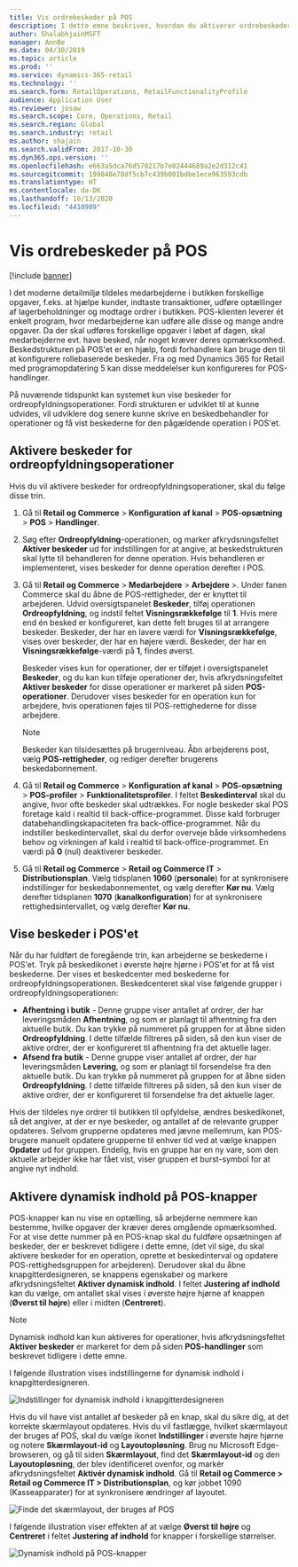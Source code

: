 ```yaml
---
title: Vis ordrebeskeder på POS
description: I dette emne beskrives, hvordan du aktiverer ordrebeskeder på salgsstedet (POS) og i beskedstrukturen.
author: ShalabhjainMSFT
manager: AnnBe
ms.date: 04/30/2019
ms.topic: article
ms.prod: ''
ms.service: dynamics-365-retail
ms.technology: ''
ms.search.form: RetailOperations, RetailFunctionalityProfile
audience: Application User
ms.reviewer: josaw
ms.search.scope: Core, Operations, Retail
ms.search.region: Global
ms.search.industry: retail
ms.author: shajain
ms.search.validFrom: 2017-10-30
ms.dyn365.ops.version: ''
ms.openlocfilehash: e663a5dca76d570217b7e02444689a2e2d312c41
ms.sourcegitcommit: 199848e78df5cb7c439b001bdbe1ece963593cdb
ms.translationtype: HT
ms.contentlocale: da-DK
ms.lasthandoff: 10/13/2020
ms.locfileid: "4410989"
---
```

# <a name="show-order-notifications-in-the-point-of-sale-pos"></a>Vis ordrebeskeder på POS

[!include [banner](includes/banner.md)]

I det moderne detailmiljø tildeles medarbejderne i butikken forskellige opgaver, f.eks. at hjælpe kunder, indtaste transaktioner, udføre optællinger af lagerbeholdninger og modtage ordrer i butikken. POS-klienten leverer ét enkelt program, hvor medarbejderne kan udføre alle disse og mange andre opgaver. Da der skal udføres forskellige opgaver i løbet af dagen, skal medarbejderne evt. have besked, når noget kræver deres opmærksomhed. Beskedstrukturen på POS'et er en hjælp, fordi forhandlere kan bruge den til at konfigurere rollebaserede beskeder. Fra og med Dynamics 365 for Retail med programopdatering 5 kan disse meddelelser kun konfigureres for POS-handlinger.


På nuværende tidspunkt kan systemet kun vise beskeder for ordreopfyldningsoperationer. Fordi strukturen er udviklet til at kunne udvides, vil udviklere dog senere kunne skrive en beskedbehandler for operationer og få vist beskederne for den pågældende operation i POS'et.

## <a name="enable-notifications-for-order-fulfillment-operations"></a>Aktivere beskeder for ordreopfyldningsoperationer

Hvis du vil aktivere beskeder for ordreopfyldningsoperationer, skal du følge disse trin.

1. Gå til **Retail og Commerce** &gt; **Konfiguration af kanal** &gt; **POS-opsætning** &gt; **POS** &gt; **Handlinger**.
2. Søg efter **Ordreopfyldning**-operationen, og marker afkrydsningsfeltet **Aktiver beskeder** ud for indstillingen for at angive, at beskedstrukturen skal lytte til behandleren for denne operation. Hvis behandleren er implementeret, vises beskeder for denne operation derefter i POS.
3. Gå til **Retail og Commerce** &gt; **Medarbejdere** &gt; **Arbejdere** &gt;. Under fanen Commerce skal du åbne de POS-rettigheder, der er knyttet til arbejderen. Udvid oversigtspanelet **Beskeder**, tilføj operationen **Ordreopfyldning**, og indstil feltet **Visningsrækkefølge** til **1**. Hvis mere end én besked er konfigureret, kan dette felt bruges til at arrangere beskeder. Beskeder, der har en lavere værdi for **Visningsrækkefølge**, vises over beskeder, der har en højere værdi. Beskeder, der har en **Visningsrækkefølge**-værdi på **1**, findes øverst.

    Beskeder vises kun for operationer, der er tilføjet i oversigtspanelet **Beskeder**, og du kan kun tilføje operationer der, hvis afkrydsningsfeltet **Aktiver beskeder** for disse operationer er markeret på siden **POS-operationer**. Derudover vises beskeder for en operation kun for arbejdere, hvis operationen føjes til POS-rettighederne for disse arbejdere.

    > [!NOTE]
    > Beskeder kan tilsidesættes på brugerniveau. Åbn arbejderens post, vælg **POS-rettigheder**, og rediger derefter brugerens beskedabonnement.

4. Gå til **Retail og Commerce** &gt; **Konfiguration af kanal** &gt; **POS-opsætning** &gt; **POS-profiler** &gt; **Funktionalitetsprofiler**. I feltet **Beskedinterval** skal du angive, hvor ofte beskeder skal udtrækkes. For nogle beskeder skal POS foretage kald i realtid til back-office-programmet. Disse kald forbruger databehandlingskapaciteten fra back-office-programmet. Når du indstiller beskedintervallet, skal du derfor overveje både virksomhedens behov og virkningen af kald i realtid til back-office-programmet. En værdi på **0** (nul) deaktiverer beskeder.
5. Gå til **Retail og Commerce** &gt; **Retail og Commerce IT** &gt; **Distributionsplan**. Vælg tidsplanen **1060** (**personale**) for at synkronisere indstillinger for beskedabonnementet, og vælg derefter **Kør nu**. Vælg derefter tidsplanen **1070** (**kanalkonfiguration**) for at synkronisere rettighedsintervallet, og vælg derefter **Kør nu**.

## <a name="view-notifications-in-the-pos"></a>Vise beskeder i POS'et

Når du har fuldført de foregående trin, kan arbejderne se beskederne i POS'et. Tryk på beskedikonet i øverste højre hjørne i POS'et for at få vist beskederne. Der vises et beskedcenter med beskederne for ordreopfyldningsoperationen. Beskedcenteret skal vise følgende grupper i ordreopfyldningsoperationen:

- **Afhentning i butik** - Denne gruppe viser antallet af ordrer, der har leveringsmåden **Afhentning**, og som er planlagt til afhentning fra den aktuelle butik. Du kan trykke på nummeret på gruppen for at åbne siden **Ordreopfyldning**. I dette tilfælde filtreres på siden, så den kun viser de aktive ordrer, der er konfigureret til afhentning fra det aktuelle lager.
- **Afsend fra butik** - Denne gruppe viser antallet af ordrer, der har leveringsmåden **Levering**, og som er planlagt til forsendelse fra den aktuelle butik. Du kan trykke på nummeret på gruppen for at åbne siden **Ordreopfyldning**. I dette tilfælde filtreres på siden, så den kun viser de aktive ordrer, der er konfigureret til forsendelse fra det aktuelle lager.

Hvis der tildeles nye ordrer til butikken til opfyldelse, ændres beskedikonet, så det angiver, at der er nye beskeder, og antallet af de relevante grupper opdateres. Selvom grupperne opdateres med jævne mellemrum, kan POS-brugere manuelt opdatere grupperne til enhver tid ved at vælge knappen **Opdater** ud for gruppen. Endelig, hvis en gruppe har en ny vare, som den aktuelle arbejder ikke har fået vist, viser gruppen et burst-symbol for at angive nyt indhold.

## <a name="enable-live-content-on-pos-buttons"></a>Aktivere dynamisk indhold på POS-knapper

POS-knapper kan nu vise en optælling, så arbejderne nemmere kan bestemme, hvilke opgaver der kræver deres omgående opmærksomhed. For at vise dette nummer på en POS-knap skal du fuldføre opsætningen af beskeder, der er beskrevet tidligere i dette emne, (det vil sige, du skal aktivere beskeder for en operation, oprette et beskedinterval og opdatere POS-rettighedsgruppen for arbejderen). Derudover skal du åbne knapgitterdesigneren, se knappens egenskaber og markere afkrydsningsfeltet **Aktiver dynamisk indhold**. I feltet **Justering af indhold** kan du vælge, om antallet skal vises i øverste højre hjørne af knappen (**Øverst til højre**) eller i midten (**Centreret**).

> [!NOTE]
> Dynamisk indhold kan kun aktiveres for operationer, hvis afkrydsningsfeltet **Aktiver beskeder** er markeret for dem på siden **POS-handlinger** som beskrevet tidligere i dette emne.

I følgende illustration vises indstillingerne for dynamisk indhold i knapgitterdesigneren.

![Indstillinger for dynamisk indhold i knapgitterdesigneren](./media/ButtonGridDesigner.png "Indstillinger for dynamisk indhold i knapgitterdesigneren")

Hvis du vil have vist antallet af beskeder på en knap, skal du sikre dig, at det korrekte skærmlayout opdateres. Hvis du vil fastlægge, hvilket skærmlayout der bruges af POS, skal du vælge ikonet **Indstillinger** i øverste højre hjørne og notere **Skærmlayout-id** og **Layoutopløsning**. Brug nu Microsoft Edge-browseren, og gå til siden **Skærmlayout**, find det **Skærmlayout-id** og den **Layoutopløsning**, der blev identificeret ovenfor, og markér afkrydsningsfeltet **Aktivér dynamisk indhold**. Gå til **Retail og Commerce \> Retail og Commerce IT \> Distributionsplan**, og kør jobbet 1090 (Kasseapparater) for at synkronisere ændringer af layoutet.


![Finde det skærmlayout, der bruges af POS](./media/Choose_screen_layout.png "Finde skærmlayoutet")

I følgende illustration viser effekten af at vælge **Øverst til højre** og **Centreret** i feltet **Justering af indhold** for knapper i forskellige størrelser.

![Dynamisk indhold på POS-knapper](./media/ButtonsWithLiveContent.png "Dynamisk indhold på POS-knapper")
